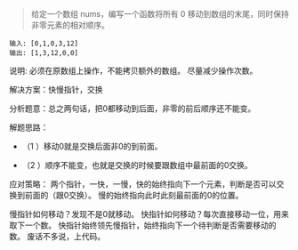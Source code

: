 > 给定一个数组 nums，编写一个函数将所有 0 移动到数组的末尾，同时保持非零元素的相对顺序。

```
输入: [0,1,0,3,12]
输出: [1,3,12,0,0]
```

说明:
必须在原数组上操作，不能拷贝额外的数组。
尽量减少操作次数。

解决方案：快慢指针，交换

分析题意：总之两句话，把0都移动到后面，非零的前后顺序还不能变。

解题思路： 

- （1 ）移动0就是交换后面非0的到前面。 

- （2 ）顺序不能变，也就是交换的时候要跟数组中最前面的0交换。

应对策略： 两个指针，一快，一慢，快的始终指向下一个元素，判断是否可以交换到前面的（跟0交换）。 慢的始终指向此时此刻最前面的0的位置。

慢指针如何移动？发现不是0就移动。
快指针如何移动？每次直接移动一位，用来取下一个数。
快指针始终领先慢指针，始终指向下一个待判断是否需要移动的数。
废话不多说，上代码。